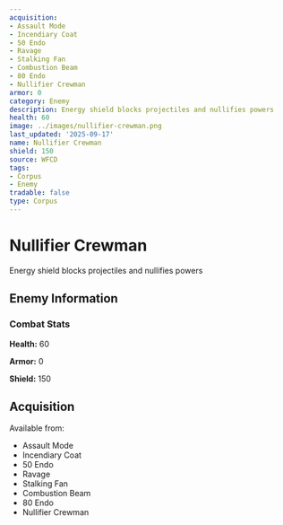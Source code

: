 ```yaml
---
acquisition:
- Assault Mode
- Incendiary Coat
- 50 Endo
- Ravage
- Stalking Fan
- Combustion Beam
- 80 Endo
- Nullifier Crewman
armor: 0
category: Enemy
description: Energy shield blocks projectiles and nullifies powers
health: 60
image: ../images/nullifier-crewman.png
last_updated: '2025-09-17'
name: Nullifier Crewman
shield: 150
source: WFCD
tags:
- Corpus
- Enemy
tradable: false
type: Corpus
---
```


# Nullifier Crewman

Energy shield blocks projectiles and nullifies powers

## Enemy Information

### Combat Stats

**Health:** 60

**Armor:** 0

**Shield:** 150

## Acquisition

Available from:
- Assault Mode
- Incendiary Coat
- 50 Endo
- Ravage
- Stalking Fan
- Combustion Beam
- 80 Endo
- Nullifier Crewman

